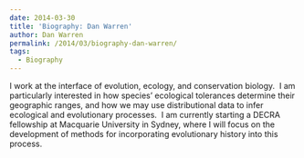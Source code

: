 ```yaml
---
date: 2014-03-30
title: 'Biography: Dan Warren'
author: Dan Warren
permalink: /2014/03/biography-dan-warren/
tags:
  - Biography
---
```

I work at the interface of evolution, ecology, and conservation biology.  I am particularly interested in how species&#8217; ecological tolerances determine their geographic ranges, and how we may use distributional data to infer ecological and evolutionary processes.  I am currently starting a DECRA fellowship at Macquarie University in Sydney, where I will focus on the development of methods for incorporating evolutionary history into this process.
